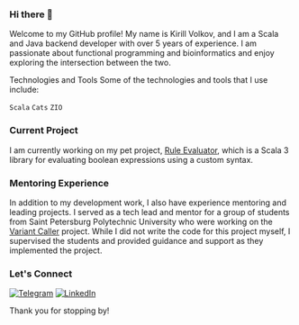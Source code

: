 ### Hi there 👋

Welcome to my GitHub profile! My name is Kirill Volkov, and I am a Scala and Java backend developer with over 5 years of experience. I am passionate about functional programming and bioinformatics and enjoy exploring the intersection between the two.

Technologies and Tools
Some of the technologies and tools that I use include:

`Scala`
`Cats`
`ZIO`

### Current Project

I am currently working on my pet project, [Rule Evaluator](https://github.com/Kirvolque/rule-evaluator), which is a Scala 3 library for evaluating boolean expressions using a custom syntax.

### Mentoring Experience
In addition to my development work, I also have experience mentoring and leading projects. I served as a tech lead and mentor for a group of students from Saint Petersburg Polytechnic University who were working on the [Variant Caller](https://github.com/Kirvolque/variant_caller) project. While I did not write the code for this project myself, I supervised the students and provided guidance and support as they implemented the project.


### Let's Connect

[![Telegram][telegram_badge]][telegram_link]
[![LinkedIn][linkedin_badge]][linkedin_link]

[linkedin_link]: https://www.linkedin.com/in/kirill-volkov-8617a965/
[linkedin_badge]: https://img.shields.io/badge/linkedin-%230077B5.svg?style=for-the-badge&logo=linkedin&logoColor=white
[telegram_link]: https://t.me/neborodulin
[telegram_badge]: https://img.shields.io/badge/Telegram-2CA5E0?style=for-the-badge&logo=telegram&logoColor=white

Thank you for stopping by!
